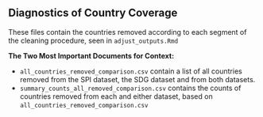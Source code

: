 ## Diagnostics of Country Coverage 
These files contain the countries removed according to each segment of the cleaning procedure, seen in `adjust_outputs.Rmd` 

**The Two Most Important Documents for Context:**
- `all_countries_removed_comparison.csv` contain a list of all countries removed from the SPI dataset, the SDG dataset and from both datasets.
- `summary_counts_all_removed_comparison.csv` contains the counts of countries removed from each and either dataset, based on `all_countries_removed_comparison.csv`
